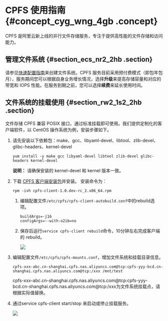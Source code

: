 # CPFS 使用指南 {#concept_cyg_wng_4gb .concept}

CPFS 是阿里云新上线的并行文件存储服务，专注于提供高性能的文件存储和访问能力。

## 管理文件系统 {#section_ecs_nr2_2hb .section}

请参见[快速配置指南](../../../../intl.zh-CN/快速配置指南/创建文件系统.md#)来创建文件系统。CPFS 服务目前采用预付费模式（即包年包月），服务期间您可以根据自身业务增长情况，选择**升级**来提高存储容量和对应的带宽和 IOPS 性能。在服务到期之前，您可以选择**续费**来延长使用时间。

## 文件系统的挂载使用 {#section_rw2_1s2_2hb .section}

文件存储 CPFS 兼容 POSIX 接口，通过标准挂载即可使用。我们提供定制化的客户端软件，以 CentOS 操作系统为例，安装步骤如下。

1.  请先安装以下依赖包：make、gcc、libyaml-devel、libtool、zlib-devel、glibc-headers、kernel-devel

    ``` {#codeblock_0pe_a7m_z11}
    yum install -y make gcc libyaml-devel libtool zlib-devel glibc-headers kernel-devel
    ```

    **说明：** 请确保安装的 kernel-devel 和 kernel 版本一致。

2.  下载 [CPFS 客户端安装包](http://docs-aliyun.cn-hangzhou.oss.aliyun-inc.com/assets/attach/108096/cn_zh/1553564531232/cpfs-client-1.2.1-centos.x86_64.rpm)并安装。 安装命令为：

    ``` {#codeblock_pkx_2xv_yit}
    rpm -ivh cpfs-client-1.0.dev-rc_2.x86_64.rpm
    ```

    1.  编辑配置文件`/etc/cpfs/cpfs-client-autobuild.conf`中的rebuild选项。

        ``` {#codeblock_7re_l7r_u83}
        buildArgs=-j16
        configArgs=--with-o2ib=no
        ```

    2.  保存后运行`service cpfs-client rebuild`命令，10分钟左右完成客户端的 rebuild。

        ![](http://static-aliyun-doc.oss-cn-hangzhou.aliyuncs.com/assets/img/147136/156514398341321_zh-CN.png)

3.  编辑配置文件`/etc/cpfs/cpfs-mounts.conf`，增加文件系统和挂载目录信息。

    ``` {#codeblock_po3_pm1_ezp}
    cpfs-xxx-abc.cn-shanghai.cpfs.nas.aliyuncs.com@tcp:cpfs-yyy-bcd.cn-shanghai.cpfs.nas.aliyuncs.com@tcp:/xxx /mnt/test
    ```

    cpfs-xxx-abc.cn-shanghai.cpfs.nas.aliyuncs.com@tcp:cpfs-yyy-bcd.cn-shanghai.cpfs.nas.aliyuncs.com@tcp:/xxx为文件系统挂载点，请根据实际值替换。

4.  通过service cpfs-client start/stop 来启动或停止挂载服务。

    ![](http://static-aliyun-doc.oss-cn-hangzhou.aliyuncs.com/assets/img/147136/156514398341331_zh-CN.png)


